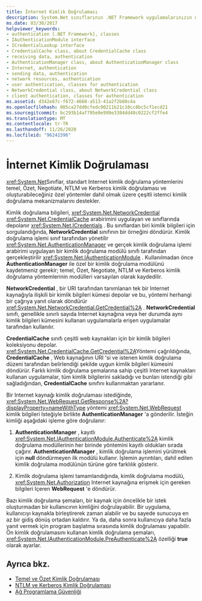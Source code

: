 ```yaml
---
title: İnternet Kimlik Doğrulaması
description: System.Net sınıflarının .NET Framework uygulamalarınızın desteklediği çeşitli istemci kimlik doğrulama mekanizmaları hakkında bilgi edinin.
ms.date: 03/30/2017
helpviewer_keywords:
- authentication [.NET Framework], classes
- IAuthenticationModule interface
- ICredentialLookup interface
- CredentialCache class, about CredentialCache class
- receiving data, authentication
- AuthenticationManager class, about AuthenticationManager class
- Internet, authentication
- sending data, authentication
- network resources, authentication
- user authentication, classes for authentication
- NetworkCredential class, about NetworkCredential class
- client authentication, classes for authentication
ms.assetid: d342e87c-f672-4660-a513-41a2f2b80c4a
ms.openlocfilehash: 085ca27dd0cfedc90211b21c10cc8bc5cf1ecd21
ms.sourcegitcommit: bc293b14af795e0e999e3304dd40c0222cf2ffe4
ms.translationtype: MT
ms.contentlocale: tr-TR
ms.lasthandoff: 11/26/2020
ms.locfileid: "96241596"
---
```

# <a name="internet-authentication"></a>İnternet Kimlik Doğrulaması

<xref:System.Net>Sınıflar, standart Internet kimlik doğrulama yöntemlerini temel, Özet, Negotiate, NTLM ve Kerberos kimlik doğrulaması ve oluşturabileceğiniz özel yöntemler dahil olmak üzere çeşitli istemci kimlik doğrulama mekanizmalarını destekler.  
  
 Kimlik doğrulama bilgileri, <xref:System.Net.NetworkCredential> <xref:System.Net.CredentialCache> arabirimini uygulayan ve sınıflarında depolanır <xref:System.Net.ICredentials> . Bu sınıflardan biri kimlik bilgileri için sorgulandığında, **NetworkCredential** sınıfının bir örneğini döndürür. Kimlik doğrulama işlemi sınıf tarafından yönetilir <xref:System.Net.AuthenticationManager> ve gerçek kimlik doğrulama işlemi arabirimi uygulayan bir kimlik doğrulama modülü sınıfı tarafından gerçekleştirilir <xref:System.Net.IAuthenticationModule> . Kullanılmadan önce **AuthenticationManager** ile özel bir kimlik doğrulama modülünü kaydetmeniz gerekir; temel, Özet, Negotiate, NTLM ve Kerberos kimlik doğrulama yöntemlerinin modülleri varsayılan olarak kaydedilir.  
  
 **NetworkCredential** , bir URI tarafından tanımlanan tek bir Internet kaynağıyla ilişkili bir kimlik bilgileri kümesi depolar ve bu, yöntemi herhangi bir çağrıya yanıt olarak döndürür <xref:System.Net.NetworkCredential.GetCredential%2A> . **NetworkCredential** sınıfı, genellikle sınırlı sayıda Internet kaynağına veya her durumda aynı kimlik bilgileri kümesini kullanan uygulamalarla erişen uygulamalar tarafından kullanılır.  
  
 **CredentialCache** sınıfı çeşitli web kaynakları için bir kimlik bilgileri koleksiyonu depolar. <xref:System.Net.CredentialCache.GetCredential%2A>Yöntemi çağrıldığında, **CredentialCache** , Web kaynağının URI 'si ve istenen kimlik doğrulama düzeni tarafından belirlendiği şekilde uygun kimlik bilgileri kümesini döndürür. Farklı kimlik doğrulama şemalarına sahip çeşitli Internet kaynakları kullanan uygulamalar, tüm kimlik bilgilerini sakladığı ve bunları istendiği gibi sağladığından, **CredentialCache** sınıfını kullanmaktan yararlanır.  
  
 Bir Internet kaynağı kimlik doğrulaması istediğinde, <xref:System.Net.WebRequest.GetResponse%2A?displayProperty=nameWithType> yöntemi <xref:System.Net.WebRequest> kimlik bilgileri Isteğiyle birlikte **AuthenticationManager** 'a gönderilir. İsteğin kimliği aşağıdaki işleme göre doğrulanır:  
  
1. **AuthenticationManager** , kayıtlı <xref:System.Net.IAuthenticationModule.Authenticate%2A> kimlik doğrulama modüllerinin her birinde yöntemini kayıtlı oldukları sırada çağırır. **AuthenticationManager** , kimlik doğrulama işlemini yürütmek için **null** döndürmeyen ilk modülü kullanır. İşlemin ayrıntıları, dahil edilen kimlik doğrulama modülünün türüne göre farklılık gösterir.  
  
2. Kimlik doğrulama işlemi tamamlandığında, kimlik doğrulama modülü, <xref:System.Net.Authorization> Internet kaynağına erişmek için gereken bilgileri Içeren **WebRequest** 'e döndürür.  
  
 Bazı kimlik doğrulama şemaları, bir kaynak için öncelikle bir istek oluşturmadan bir kullanıcının kimliğini doğrulayabilir. Bir uygulama, kullanıcıyı kaynakla birleştirerek zaman alabilir ve bu sayede sunucuya en az bir gidiş dönüş ortadan kaldırır. Ya da, daha sonra kullanıcıya daha fazla yanıt vermek için program başlatma sırasında kimlik doğrulaması yapabilir. Ön kimlik doğrulamasını kullanan kimlik doğrulama şemaları, <xref:System.Net.IAuthenticationModule.PreAuthenticate%2A> özelliği **true** olarak ayarlar.  
  
## <a name="see-also"></a>Ayrıca bkz.

- [Temel ve Özet Kimlik Doğrulaması](basic-and-digest-authentication.md)
- [NTLM ve Kerberos Kimlik Doğrulaması](ntlm-and-kerberos-authentication.md)
- [Ağ Programlama Güvenliği](security-in-network-programming.md)
